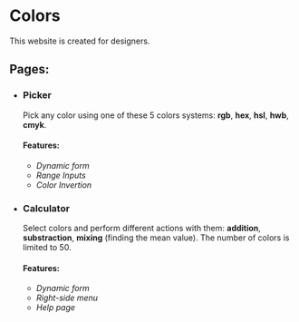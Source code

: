 # Colors

This website is created for designers.

## Pages:
- ### Picker
	Pick any color using one of these 5 colors systems: **rgb**, **hex**, **hsl**, **hwb**, **cmyk**.
	#### Features:
	- *Dynamic form*
	- *Range Inputs*
	- *Color Invertion*
- ### Calculator
	Select colors and perform different actions with them: **addition**, **substraction**, **mixing** (finding the mean value). The number of colors is limited to 50.
	#### Features:
	- *Dynamic form*
	- *Right-side menu*
	- *Help page*
	
